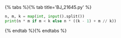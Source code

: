{% tabs %}{% tab title='BJ_21645.py' %}

```py
n, m, k = map(int, input().split())
print(n * m if m < k else n * ((k - 1) + m // k))
```

{% endtab %}{% endtabs %}

